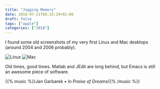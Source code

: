 ```yaml
---
title: "Jogging Memory"
date: 2018-07-21T06:33:29+02:00
draft: false
tags: ["apple"]
categories: ["2018"]
---
```

I found some old screenshots of my very first Linux and Mac desktops (around 2004 and 2006 probably). 

<!--more-->

![Linux](/img/snapshot_linux.png)
![Mac](/img/snapshot_mac.png)

Old times, good times. Matlab and JEdit are long behind, but Emacs is still an awesome piece of software. 

{{% music %}}Jan Garbarek • *In Praise of Dreams*{{% /music %}}

